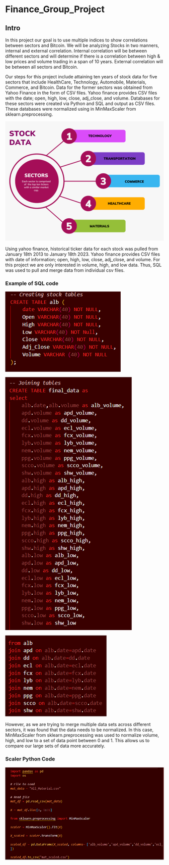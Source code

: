 # Finance_Group_Project

## Intro 
In this project our goal is to use multiple indices to show correlations between sectors and Bitcoin. We will be analyzing Stocks in two manners, internal and external correlation. Internal correlation will be between different sectors and will determine if there is a correlation between high & low prices and volume trading in a span of 10 years.  External correlation will be between all sectors and Bitcoin. 

Our steps for this project include attaining ten years of stock data for five sectors that include HealthCare, Technology, Automobile, Materials, Commerce, and Bitcoin. Data for the former sectors was obtained from Yahoo Finance in the form of CSV files. Yahoo finance provides CSV files with the date; open, high, low, close, adj_close, and volume.
Databases for these sectors were created via Python and SQL and output as CSV files. These databases were normalized using in MinMaxScaler from sklearn.preprocessing.


![stock_data](stock_data.png)


Using yahoo finance, historical ticker data for each stock was pulled from January 18th 2013 to January 18th 2023. Yahoo finance provides CSV files with date of information; open, high, low, close, adj_close, and volume. For this project we are only interested in volume, high, and low data. Thus, SQL was used to pull and merge data from individual csv files.

### Example of SQL code
![sql_ex](sql_ex.PNG)


![sql_ex2](sql_ex2.PNG)

![sql_ex3](sql_ex3.PNG)


However, as we are trying to merge multiple data sets across different sectors, it was found that the data needs to be normalized. In this case, MinMaxScaler from sklearn.preprocessing was used to normalize volume, high, and low to a set of data point between 0 and 1. This allows us to compare our large sets of data more accurately. 

### Scaler Python Code
![scale](scale.PNG)
